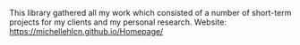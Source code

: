 This library gathered all my work which consisted of a number of short-term projects for my clients and my personal research.
Website: https://michellehlcn.github.io/Homepage/
